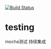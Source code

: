 [![Build Status](https://travis-ci.org/labixiaolliu/testing.svg?branch=master)](https://travis-ci.org/labixiaolliu/testing)
# testing
mocha测试
持续集成
